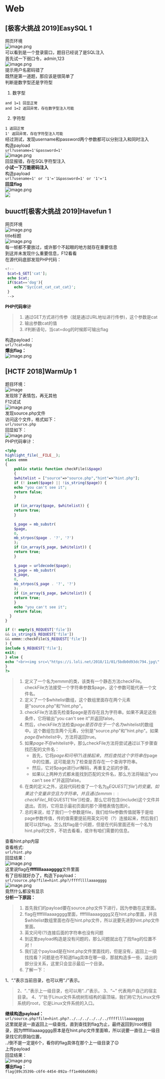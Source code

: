 # Web

## [极客大挑战 2019]EasySQL 1

网页环境<br />![image.png](https://cdn.nlark.com/yuque/0/2023/png/36016220/1697269227979-fd564186-7adb-4eaf-9e3e-8424fdd19fa4.png#averageHue=%230c0c0c&clientId=uf24ad900-2f88-4&from=paste&height=747&id=u1f8820fd&originHeight=934&originWidth=1913&originalType=binary&ratio=1.25&rotation=0&showTitle=false&size=569569&status=done&style=none&taskId=u5bf2ca64-b145-4ca8-9fea-76843b29330&title=&width=1530.4)<br />可以看到是一个登录窗口，题目已经说了是SQL注入<br />首先试一下弱口令，admin,123<br />![image.png](https://cdn.nlark.com/yuque/0/2023/png/36016220/1697269500707-e261da2b-33fa-446f-b907-e898575facae.png#averageHue=%23100909&clientId=uf24ad900-2f88-4&from=paste&height=747&id=u4b689535&originHeight=934&originWidth=1899&originalType=binary&ratio=1.25&rotation=0&showTitle=false&size=576337&status=done&style=none&taskId=ue42bb3eb-811a-4bb8-a5ad-0a9c898c1fb&title=&width=1519.2)<br />提示用户名密码错了<br />既然是第一道题，那应该是很简单了<br />判断是数字型还是字符型

1. 数字型

`and 1=1 回显正常`<br />`and 1=2 返回异常，存在数字型注入可能`

2. 字符型

`1 返回正常`<br />`1' 返回异常，存在字符型注入可能`<br />经过测试，发现username和password两个参数都可以分别注入和同时注入<br />构造payload<br />`url?usename=1'&password=1'`<br />![image.png](https://cdn.nlark.com/yuque/0/2023/png/36016220/1697270426620-acb3876c-9f0d-4dad-b7b5-b7e2f50b557f.png#averageHue=%230b0a0a&clientId=u50427f58-e377-4&from=paste&height=750&id=uac410499&originHeight=938&originWidth=1916&originalType=binary&ratio=1.25&rotation=0&showTitle=false&size=578355&status=done&style=none&taskId=u9824586b-054d-4e84-998e-a4f99a53025&title=&width=1532.8)<br />回显报错，存在SQL字符型注入<br />**小试一下万能密码注入**<br />构造payload<br />`url?usename=1' or '1'='1&password=1' or '1'='1`<br />**回显flag**<br />![image.png](https://cdn.nlark.com/yuque/0/2023/png/36016220/1697270808644-23610741-6cba-4ccc-ac0d-20688612546d.png#averageHue=%230b0a0a&clientId=u50427f58-e377-4&from=paste&height=746&id=u61a5ec44&originHeight=933&originWidth=1905&originalType=binary&ratio=1.25&rotation=0&showTitle=false&size=588001&status=done&style=none&taskId=u34c8a5ee-5cfa-462d-8975-2dd088f61f5&title=&width=1524)<br />![](https://cdn.nlark.com/yuque/0/2023/jpeg/36016220/1697271707206-5d837e64-976e-44fc-b710-05a0ca10dd88.jpeg)

## buuctf[极客大挑战 2019]Havefun 1

网页环境<br />![image.png](https://cdn.nlark.com/yuque/0/2023/png/36016220/1697789393846-9148e474-ac05-4ced-8fb6-694a470ae325.png#averageHue=%23aae6da&clientId=udc76d59d-d910-4&from=paste&height=758&id=EPVgZ&originHeight=948&originWidth=1892&originalType=binary&ratio=1.25&rotation=0&showTitle=false&size=24499&status=done&style=none&taskId=u09e967db-f466-4bd7-934a-31dcca38159&title=&width=1513.6)<br />title标题<br />![image.png](https://cdn.nlark.com/yuque/0/2023/png/36016220/1697789429253-bddc9ec0-be13-4fda-9d05-ca9e24024c6c.png#averageHue=%23fafaf9&clientId=udc76d59d-d910-4&from=paste&height=32&id=u658998dc&originHeight=40&originWidth=242&originalType=binary&ratio=1.25&rotation=0&showTitle=false&size=2099&status=done&style=none&taskId=u55a9820b-ce79-4425-a498-8d81be75cdd&title=&width=193.6)<br />每一帧都不要放过，或许那个不起眼的地方就存在重要信息<br />到这并未发现什么重要信息，F12看看<br />在源代码底部发现PHP代码：
```php
<!--  
 $cat=$_GET['cat'];  
 echo $cat;  
 if($cat=='dog'){  
 	echo 'Syc{cat_cat_cat_cat}';  
 }  
 --> 
```
**PHP代码审计**
> 1. 通过GET方式进行传参（就是通过URL地址进行传参)，这个参数是cat
> 2. 输出参数cat的值
> 3. if判断语句，当cat=dog的时候即可输出flag

构造payload：<br />`url/?cat=dog`<br />**爆出flag：**<br />![image.png](https://cdn.nlark.com/yuque/0/2023/png/36016220/1697790811744-a4a7a614-4cf3-4b63-8d0c-984a715f94c8.png#averageHue=%23aae6db&clientId=ua82db3db-7fc5-4&from=paste&height=744&id=uf8feeda1&originHeight=930&originWidth=1882&originalType=binary&ratio=1.25&rotation=0&showTitle=false&size=28162&status=done&style=none&taskId=ueef1f1a6-ae40-4e85-84ea-c7cd9dcbb55&title=&width=1505.6)

## [HCTF 2018]WarmUp 1

题目环境：<br />![image](https://github.com/adm3n-hnt/CTF-Study/assets/79041980/ee5feecb-9dee-4754-bb41-ad6cc4c8d1a5)
<br />发现除了表情包，再无其他<br />F12试试<br />![image.png](https://cdn.nlark.com/yuque/0/2023/png/36016220/1697974053018-52fc716e-bc2c-45b6-9c17-2fd96014fb71.png#averageHue=%23fdfcfc&clientId=ub5185c9b-7e11-4&from=paste&height=214&id=u416571cf&originHeight=267&originWidth=673&originalType=binary&ratio=1.25&rotation=0&showTitle=false&size=15663&status=done&style=none&taskId=u0bff4cc1-b75b-436b-bf23-32bb1aadcaf&title=&width=538.4)<br />发现source.php文件<br />访问这个文件，格式如下：<br />`url/source.php`<br />回显如下：<br />![image.png](https://cdn.nlark.com/yuque/0/2023/png/36016220/1697974496348-8399c824-58b6-4335-8594-7e880b3324ef.png#averageHue=%23fefdfd&clientId=ub5185c9b-7e11-4&from=paste&height=760&id=u1a03ad0b&originHeight=950&originWidth=1918&originalType=binary&ratio=1.25&rotation=0&showTitle=false&size=26282&status=done&style=none&taskId=u1cd2ad08-88b9-4eac-a6cc-4519f4012c6&title=&width=1534.4)<br />PHP代码审计：
```php
<?php
highlight_file(__FILE__);
class emmm
{
	public static function checkFile(&$page)
	{
    $whitelist = ["source"=>"source.php","hint"=>"hint.php"];
    if (! isset($page) || !is_string($page)) {
    echo "you can't see it";
    return false;
    }
    
    if (in_array($page, $whitelist)) {
    return true;
    }
    
    $_page = mb_substr(
    $page,
    0,
    mb_strpos($page . '?', '?')
    );
    if (in_array($_page, $whitelist)) {
    return true;
    }
    
    $_page = urldecode($page);
    $_page = mb_substr(
    $_page,
    0,
    mb_strpos($_page . '?', '?')
    );
    if (in_array($_page, $whitelist)) {
    return true;
    }
    echo "you can't see it";
    return false;
  }
}

if (! empty($_REQUEST['file'])
&& is_string($_REQUEST['file'])
&& emmm::checkFile($_REQUEST['file'])
) {
include $_REQUEST['file'];
exit;
} else {
echo "<br><img src=\"https://i.loli.net/2018/11/01/5bdb0d93dc794.jpg\" />";
}  
?>
```
> 1. 定义了一个名为emmm的类，该类有一个静态方法checkFile。checkFile方法接受一个字符串参数$page，这个参数可能代表一个文件名。
> 2. 定义了一个$whitelist数组，这个数组里面存在两个元素是"source.php"和"hint.php"。
> 3. checkFile方法首先检查$page是否存在且为字符串。如果不满足这些条件，它将输出"you can't see it"并返回false。
> 4. 然后，checkFile方法检查$page是否存在于一个名为$whitelist的数组中。这个数组包含两个元素，分别是"source.php"和"hint.php"。如果$page在$whitelist中，方法将返回true。
> 5. 如果$page不在$whitelist中，那么checkFile方法将尝试通过以下步骤查找匹配的文件名：
>    - 首先，它将$page和问号(?)连接起来，然后查找这个字符串在$page中的位置。这可能是为了检查是否存在一个查询字符串。
>    - 然后，它对$page进行url解码，再重复之前的步骤。
>    - 如果以上两种方式都未能找到匹配的文件名，那么方法将输出"you can't see it"并返回false。
> 6. 在类的定义之外，这段代码检查了一个名为$_REQUEST['file']的变量。如果这个变量非空且为字符串，并且通过emmm::checkFile($_REQUEST['file'])检查，那么它将包含(include)这个文件并退出。否则，它将显示最初页面的那个滑稽表情包图片。
> 7. 总的来说，给了我们一个参数是file，我们给file参数传值就等于是给page参数传值，传的值需要提前用英文问号（?）连接起来，然后我们就可以找flag，怎么找flag是个问题，但是在代码里面还有一个名为hint.php的文件，不妨去看看，或许有咱们需要的信息。

查看hint.php内容<br />查看格式:<br />`url/hint.php`<br />回显结果：<br />![image.png](https://cdn.nlark.com/yuque/0/2023/png/36016220/1697975963284-97546441-9786-46ad-9d1f-2599a6599f95.png#averageHue=%23fefefe&clientId=ub5185c9b-7e11-4&from=paste&height=746&id=u305af69c&originHeight=933&originWidth=1890&originalType=binary&ratio=1.25&rotation=0&showTitle=false&size=20963&status=done&style=none&taskId=uf4205885-caab-469e-8a98-72d48dae815&title=&width=1512)<br />这里说flag在**ffffllllaaaagggg**文件里面<br />有了目标就好办了，构造下payload：<br />`url/source.php?file=hint.php?/ffffllllaaaagggg`<br />![image.png](https://cdn.nlark.com/yuque/0/2023/png/36016220/1697976368038-08caff31-561b-487f-b2cc-bc5a8fea83ea.png#averageHue=%23fefefe&clientId=ub5185c9b-7e11-4&from=paste&height=746&id=ue12ed593&originHeight=933&originWidth=1897&originalType=binary&ratio=1.25&rotation=0&showTitle=false&size=23883&status=done&style=none&taskId=u72bc8df1-d739-4fd3-9271-f02340f417d&title=&width=1517.6)<br />竟然什么都没有显示<br />**分析一下原因：**
> 1. 首先我们的payload要在source.php文件下进行，因为参数在这里面。
> 2. flag在ffffllllaaaagggg里面，ffffllllaaaagggg又在hint.php里面，并且$whitelist数组里面也存在hint.php文件，所以说要先进到hint.php文件里面。
> 3. 英文问号(?)连接后面的字符串也没有问题
> 4. 到这里payload构造是没有问题的，那么问题就出在了找flag的位置不对！
> 5. 我们这个payload是在hint.php文件里面找的，但是没有，返回上一级找找看？问题是也不知道flag具体在哪一级，那就构造多一些，溢出的部分没关系，这里只会显示最后一个目录。
> 6. 了解一下：
> 
1、“.”表示当前目录，也可以用“./”表示。
> 2、“..”表示上一级目录，也可以用“../”表示。
> 3、“~” 代表用户自己的宿主目录。
> 4、“/”处于Linux文件系统树形结构的最顶端，我们称它为Linux文件系统的root，它是Linux文件系统的入口。

**继续构造payload：**<br />`url/source.php?file=hint.php?../../../../../../ffffllllaaaagggg`<br />这里就是说一直返回上一级查找，直到查找到flag为止，最终返回到/root根目录，因为ffffllllaaaagggg原本是在hint.php文件里面嘛，所以说要一直往上一级目录找它的原始位置，<br />../倒不是一定是6个，看你的flag具体在那个上一级目录了😉<br />上传payload<br />回显结果：<br />![image.png](https://cdn.nlark.com/yuque/0/2023/png/36016220/1697977284649-5b659143-d504-4ace-b1c1-f09a3d4919c5.png#averageHue=%23fefefe&clientId=ub5185c9b-7e11-4&from=paste&height=740&id=u3c6d46da&originHeight=925&originWidth=1526&originalType=binary&ratio=1.25&rotation=0&showTitle=false&size=30633&status=done&style=none&taskId=u126f933d-d65c-40bf-9faa-b9de17c4e02&title=&width=1220.8)<br />**爆出flag：**<br />`flag{89c3539b-c6f4-4454-892a-ff1e460a560b}`

